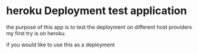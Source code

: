 # heroku Deployment test application

the purpose of this app is to test the deployment on different host providers
my first try is on heroku.

if you would like to use this as a deployment
